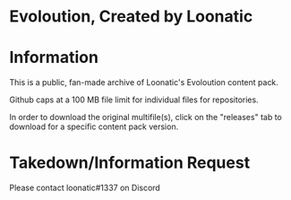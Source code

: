 # Evoloution, Created by Loonatic


# Information

This is a public, fan-made archive of Loonatic's Evoloution content pack.

Github caps at a 100 MB file limit for individual files for repositories.

In order to download the original multifile(s), click on the "releases" tab to download for a specific content pack version.



# Takedown/Information Request
Please contact loonatic#1337 on Discord
